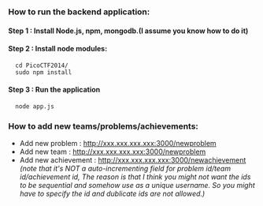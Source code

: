 ### How to run the backend application:
#### Step 1 : Install Node.js, npm, mongodb.(I assume you know how to do it)
#### Step 2 : Install node modules:
      cd PicoCTF2014/
      sudo npm install
#### Step 3 : Run the application
      node app.js
      
### How to add new teams/problems/achievements:
- Add new problem : http://xxx.xxx.xxx.xxx:3000/newproblem
- Add new team : http://xxx.xxx.xxx.xxx:3000/newproblem
- Add new achievement : http://xxx.xxx.xxx.xxx:3000/newachievement
*(note that it's NOT a auto-incrementing field for problem id/team id/achievement id, The reason is that I think you might not want the ids to be sequential and somehow use as a unique username. So you might have to specify the id and dublicate ids are not allowed.)*

